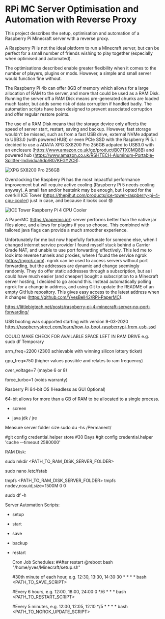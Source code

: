 # RPi MC Server Optimisation and Automation with Reverse Proxy

This project describes the setup, optimisation and automation of a Raspberry Pi Minecraft server with a reverse proxy.

A Raspberry Pi is not the ideal platform to run a Minecraft server, but can be perfect for a small number of friends wishing to play together (especially when optimised and automated). 

The optimisations described enable greater flexibility when it comes to the number of players, plugins or mods. However, a simple and small server would function fine without.

The Raspberry Pi 4b can offer 8GB of memory which allows for a large allocation of RAM to the server, and more that could be used as a RAM Disk. Running the server off a RAM Disk means pre-generated chunks are loaded much faster, but adds some risk of data corruption if handled badly. The automation scripts have been designed to prevent associated corruption and offer regular restore points. 

The use of a RAM Disk means that the storage device only affects the speed of server start, restart, saving and backup. However, fast storage wouldn't be missed, such as from a fast USB drive, external NVMe adpated to USB3.0 (with powered HUB) or even PCIe SSD with the Raspberry Pi 5. I decided to use a ADATA XPG SX8200 Pro 256GB adpated to USB3.0 with an enclosure (https://www.amazon.co.uk/gp/product/B07TXCMQ8B) and powered hub (https://www.amazon.co.uk/RSHTECH-Aluminum-Portable-Splitter-Individual/dp/B07KFGY2CR).

![XPG SX8200 Pro 256GB](https://github.com/YvesBell42/RPi-MC-Server-Optimisation-and-Automation/assets/63612338/8fac3625-019d-489d-a00a-22da3d4dcf6a)

Overclocking the Raspbery Pi has the most impactful performance improvement but will require active cooling (Raspberry Pi 5 needs cooling anyway). A small fan and/or heatsink may be enough, but I opted for the overkill ICE Tower (https://thepihut.com/products/ice-tower-raspberry-pi-4-cpu-cooler) just in case, and because it looks cool :sunglasses:

![ICE Tower Raspberry Pi 4 CPU Cooler](https://github.com/YvesBell42/RPi-MC-Server-Optimisation-and-Automation/assets/63612338/40789c81-c50c-480e-8851-6c23017c478f)

A PaperMC (https://papermc.io/) server performs better than the native jar files alone, and allows for plugins if you so choose. This combined with tailored java flags can provide a much smoother experience.

Unfortunately for me but now hopefully fortunate for someone else, when I changed internet service provider I found myself stuck behind a Carrier Grade NAT, and unable to use port forwarding effectively. This led me to look into reverse tunnels and proxies, where I found the service ngrok (https://ngrok.com). ngrok can be used to access servers without port forwarding, but the addresses are dynamic and change seemingly randomly. They do offer static addresses through a subscription, but as I could have much easier (and cheaper) bought a subscription to a Minecraft server hosting, I decided to go around this. Instead automatically polling ngrok for a change in address, and using Git to update the README of an empty GitHub repository. This gives easy access to the latest address when it changes (https://github.com/YvesBell42/RPi-PaperMC).

https://littlebigtech.net/posts/raspberry-pi-4-minecraft-server-no-port-forwarding/

USB booting was supported starting with version 9-03-2020
https://raspberrystreet.com/learn/how-to-boot-raspberrypi-from-usb-ssd

COULD MAKE CHECK FOR AVAILABLE SPACE LEFT IN RAM DRIVE
e.g. sudo df Temporary






arm_freq=2200 (2300 achievable with winning silicon lottery ticket)

gpu_freq=750 (higher values possible and relates to ram frequency)

over_voltage=7 (maybe 6 or 8)

force_turbo=1 (voids warranty)
  
Rasberry Pi 64-bit OS (Headless as GUI Optional)

64-bit allows for more than a GB of RAM to be allocated to a single process.
  
  - screen
 
 
  - java jdk / jre

Measure server folder size
sudo du -hs /Permanent/

#git config credential.helper store
#30 Days
#git config credential.helper 'cache --timeout 2580000'
 
RAM Disk:

sudo mkdir <PATH_TO_RAM_DISK_SERVER_FOLDER>

sudo nano /etc/fstab

tmpfs <PATH_TO_RAM_DISK_SERVER_FOLDER> tmpfs nodev,nosuid,size=1500M 0 0

sudo df -h

Server Automation Scripts:

- setup

- start

- save

- backup

- restart

  Cron Job Schedules:
  #After restart
  @reboot bash "/home/yves/Minecraft/setup.sh"

  #30th minute of each hour, e.g. 12:30, 13:30, 14:30
  30 * * * * bash <PATH_TO_SAVE_SCRIPT>

  #Every 6 hours, e.g. 12:00, 18:00, 24:00
  0 */6 * * * bash <PATH_TO_RESTART_SCRIPT>

  #Every 5 minutes, e.g. 12:00, 12:05, 12:10 
  */5 * * * * bash <PATH_TO_NGROK_UPDATE_SCRIPT>
  
